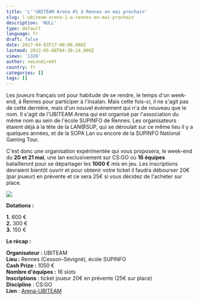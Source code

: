 ```yaml
---
title: 'L''UBITEAM Arena #1 à Rennes en mai prochain'
slug: l-ubiteam-arena-1-a-rennes-en-mai-prochain
description: 'NULL'
type: default
language: fr
draft: false
date: 2017-04-03T17:00:00.000Z
lastmod: 2022-05-08T04:38:14.000Z
views: '1326'
author: neLendirekt
country: fr
categories: []
tags: []
---
```

Les joueurs français ont pour habitude de se rendre, le temps d'un week-end, à Rennes pour participer à l'Insalan. Mais cette fois-ci, il ne s'agit pas de cette dernière, mais d'un nouvel événement qui n'a de nouveau que le nom. Il s'agit de l'UBITEAM Arena qui est organisé par l'association du même nom au sein de l'école SUPINFO de Rennes. Les organisateurs étaient déjà à la tête de la LAN@SUP, qui se déroulait sur ce même lieu il y a quelques années, et de la SOPA Lan ou encore de la SUPINFO National Gaming Tour.

C'est donc une organisation expérimentée qui vous proposera, le week-end du **20 et 21 mai**, une lan exclusivement sur CS:GO où **16 équipes** batailleront pour se départager les **1000 €** mis en jeu. Les inscriptions devraient bientôt ouvrir et pour obtenir votre ticket il faudra débourser 20€ (par joueur) en prévente et ce sera 25€ si vous décidez de l'acheter sur place.

![](/storage/images/58e27dea2ddbb_aajpg.jpg)

**Dotations :**

**1.** 600 €  
**2\.** 300 €  
**3.** 150 €

**Le récap :**

**Organisateur :** UBITEAM  
**Lieu :** Rennes (Cesson-Sévigné), école SUPINFO  
**Cash Prize :** 1050 €  
**Nombre d'équipes :** 16 slots  
**Inscriptions** : ticket joueur 20€ en prévente (25€ sur place)  
**Discipline** : CS:GO  
**Lien** : [Arena-UBITEAM](http://arena.ubi-team.net/)
